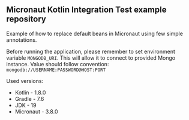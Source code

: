 ## Micronaut Kotlin Integration Test example repository

Example of how to replace default beans in Micronaut using few simple annotations.

Before running the application, please remember to set environment variable `MONGODB_URI`. This will allow it to connect to provided Mongo instance. Value should follow convention: `mongodb://USERNAME:PASSWORD@HOST:PORT`

Used versions:
* Kotlin - 1.8.0
* Gradle - 7.6
* JDK - 19
* Micronaut - 3.8.0